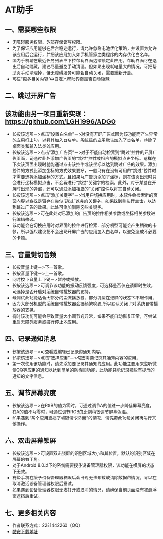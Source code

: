 # AT助手
## 一、需要哪些权限
* 无障碍服务权限、外部存储读写权限。
* 为了保证应用能够在后台稳定运行，请允许忽略电池优化策略，并设置为允许该应用后台运行，并把该应用加入如手机管家之类程序的内存优化白名单。
* 国内手机请在最近任务列表中下拉帮助界面选择锁定此应用，帮助界面可在退出后自动隐藏，建议尽量避免手动清理。但如果出现耗电量大的情况，可把帮助页手动清理掉，但无障碍服务可能会自动关闭，需要重新开启。
* 可在“更多相关内容”中自定义帮助界面是否自动隐藏
## 二、跳过开屏广告 
## 该功能由另一项目重新实现： https://github.com/LGH1996/ADGO
* 长按该选项－>点击“设置白名单”－>对没有开屏广告或因为该功能而产生异常的应用打上勾，以将其加入白名单。系统级的应用默认加入了白名单，排除了桌面类和输入法类的应用。
* 长按该选项－>点击“添加广告页”－>对于不能自动检索到“跳过”控件的开屏广告页面，可通过此处添加广告页的“跳过”控件或相应的模拟点击坐标。这样在下次该页面出现时就能通过点击该控件或该坐标以达到跳过广告的效果。添加控件的方式比添加坐标的方式效果要好，一般只有在没有可用的“跳过”控件时才需要选择添加坐标的方式。且如果为广告页添加了坐标，则在该页出现时只会进行坐标模拟点击，不会再进行“跳过”关键字的检索。此外，对于某些在开屏时出现的弹窗，还可以通过添加相应的“关闭”控件以将其自动关闭。
* 长按该选项－>点击“添加关键字”－>当用户切换应用时，本软件会检索新的页面内容以查找是否存在类似“跳过”这类的关键字，如果找到则进行点击，以达到跳过广告的效果。此处可添加删除这些关键字。
* 长按该选项－>可在此处对已添加的广告页的控件相关参数或坐标相关参数进行编辑修改。
* 该功能会在切换应用时对界面的控件进行检索，部分机型可能会产生稍微的卡顿，所以强烈建议把不会出现开屏广告的应用加入白名单，以避免造成不必要的卡顿。
## 三、音量键切音频
* 长按音量上键－>下一首歌。
* 长按音量下键－>上一首歌。
* 同时按下音量上下键－>暂停或播放。
* 长按该选项－>可调节该功能的振动反馈强度，可选择是否仅在锁屏时生效，可选择是否开启对系统自带播放器的支持。
* 经测试此功能适合大部分的主流播放器，部分机型在熄屏的状态下不起作用。
* 因为大部分机型的系统自带播放器会被频繁唤醒,所以默认关闭了对系统自带播放器的支持。
* 有时该功能可能会导致音量大小调节的异常，如果不能自动恢复正常，可尝试重启无障碍服务或强行停止本应用。
## 四、记录通知消息 
* 长按该选项－>可查看或编辑已记录的通知内容。
* 长按该选项－>点击“选择应用”－>勾选需要记录其通知内容的应用。
* 第一次使用该功能时，请先添加要记录其通知的应用。此功能主要用来监听微信QQ等应用的通知以达到简单的防撤回功能，此功能只能记录那些有提示的通知的文字信息。
## 五、调节屏幕亮度
* 长按该选项－>在RGB的值为零时，可通过调节A的值进一步降低屏幕亮度，在A的值不为零时，可通过调节RGB的比例稍微调节屏幕色温。
* 如果遇到“某个应用遮挡了权限请求界面”的情况，请先把此功能关闭再进行其他操作。
## 六、双击屏幕锁屏
* 长按该选项－>可设置双击锁屏的识别区域大小和其位置，默认的识别区域在屏幕的右下角。
* 对于Android 8.0以下的系统需要授予设备管理器权限，该功能在横屏的状态下无效。
* 有些手机在授予设备管理器权限后会出现无法卸载或清除数据的情况，可以在取消激活设备管理器权限后重试。
* 如果遇到设备管理器权限无法打开或取消的情况，请确保当前页面没有被悬浮窗遮挡后重试。
## 七、更多相关内容
* 作者联系方式：2281442260（QQ）
* [酷安下载地址](https://www.coolapk.com/apk/com.lgh.accessibilitytool)
